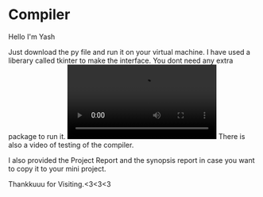 # Compiler

Hello I'm Yash

Just download the py file and run it on your virtual machine.
I have used a liberary called tkinter to make the interface.
You dont need any extra package to run it.
![](CompilerTest.mp4)
There is also a video of testing of the compiler.


I also provided the Project Report and the synopsis report in case you want to copy it to your mini project.

Thankkuuu for Visiting.<3<3<3
